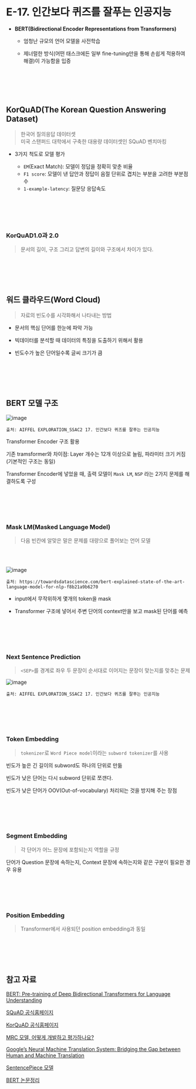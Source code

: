# E-17. 인간보다 퀴즈를 잘푸는 인공지능

- **BERT(Bidirectional Encoder Representations from Transformers)**

  - 엄청난 규모의 언어 모델을 사전학습 
  
  - 제너럴한 방식(어떤 태스크에든 일부 fine-tuning만을 통해 손쉽게 적용하여 해결)이 가능함을 입증

<br><br>
<br><br>

## KorQuAD(The Korean Question Answering Dataset)
>  한국어 질의응답 데이터셋   
>  미국 스탠퍼드 대학에서 구축한 대용량 데이터셋인 SQuAD 벤치마킹  

- 3가지 척도로 모델 평가
  
  - `EM`(Exact Match): 모델이 정답을 정확히 맞춘 비율
  - `F1 score`: 모델이 낸 답안과 정답이 음절 단위로 겹치는 부분을 고려한 부분점수
  - `1-example-latency`: 질문당 응답속도

<br><br>
<br><br>

###  KorQuAD1.0과 2.0
> 문서의 길이, 구조 그리고 답변의 길이와 구조에서 차이가 있다.

<br><br>
<br><br>

## 워드 클라우드(Word Cloud)
> 자료의 빈도수를 시각화해서 나타내는 방법

- 문서의 핵심 단어를 한눈에 파악 가능

- 빅데이터를 분석할 때 데이터의 특징을 도출하기 위해서 활용

- 빈도수가 높은 단어일수록 글씨 크기가 큼

<br><br>
<br><br>
## BERT 모델 구조
![image](https://user-images.githubusercontent.com/88660886/144016153-19d5e6f4-bd75-4584-b7f4-6fbc5ca828ee.png)  
```
출처: AIFFEL EXPLORATION_SSAC2 17. 인간보다 퀴즈를 잘푸는 인공지능
```

Transformer Encoder 구조 활용  

기존 tramsformer와 차이점: Layer 개수는 12개 이상으로 늘림, 파라미터 크기 커짐 (기본적인 구조는 동일)  

Transformer Encoder에 넣었을 때, 출력 모델이 `Mask LM`, `NSP` 라는 2가지 문제를 해결하도록 구성  

<br><br>
<br><br>

### Mask LM(Masked Language Model) 
>  다음 빈칸에 알맞은 말은 문제를 대량으로 풀어보는 언어 모델

<br><br>

![image](https://user-images.githubusercontent.com/88660886/144017331-0f456561-80fd-4d7d-a0cb-24e234e85a1f.png)
```
출처: https://towardsdatascience.com/bert-explained-state-of-the-art-language-model-for-nlp-f8b21a9b6270
```
-  input에서 무작위하게 몇개의 token을 mask 

- Transformer 구조에 넣어서 주변 단어의 context만을 보고 mask된 단어를 예측


<br><br>
<br><br>

### Next Sentence Prediction
> `<SEP>`를 경계로 좌우 두 문장이 순서대로 이어지는 문장이 맞는지를 맞추는 문제

![image](https://user-images.githubusercontent.com/88660886/144018036-9b4256cf-8274-447a-a0b2-9e71c2990784.png)

```
출처: AIFFEL EXPLORATION_SSAC2 17. 인간보다 퀴즈를 잘푸는 인공지능
```

<br><br>
<br><br>

### Token Embedding
>  `tokenizer`로 `Word Piece model`이라는 `subword tokenizer`를 사용

빈도가 높은 긴 길이의 subword도 하나의 단위로 만듦  

빈도가 낮은 단어는 다시 subword 단위로 쪼갠다.  

빈도가 낮은 단어가 OOV(Out-of-vocabulary) 처리되는 것을 방지해 주는 장점  

<br><br>
<br><br>

### Segment Embedding
> 각 단어가 어느 문장에 포함되는지 역할을 규정

단어가 Question 문장에 속하는지, Context 문장에 속하는지와 같은 구분이 필요한 경우 유용  

<br><br>
<br><br>

### Position Embedding
> Transformer에서 사용되던 position embedding과 동일  


<br><br>
<br><br>

## 참고 자료
[BERT: Pre-training of Deep Bidirectional Transformers for
Language Understanding](https://arxiv.org/pdf/1810.04805.pdf)

[SQuAD 공식홈페이지](https://rajpurkar.github.io/SQuAD-explorer/)

[KorQuAD 공식홈페이지](https://korquad.github.io/)

[MRC 모델, 어떻게 개발하고 평가하나요?](https://blog.naver.com/skelterlabs/222025030327)

[Google’s Neural Machine Translation System: Bridging the Gap between Human and Machine Translation
](https://arxiv.org/pdf/1609.08144.pdf)

[SentencePiece 모델](https://github.com/google/sentencepiece)

[BERT 논문정리](https://tmaxai.github.io/post/BERT/)
